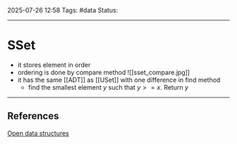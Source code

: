 
2025-07-26 12:58
Tags: #data
Status:

---
# SSet
- it stores element in order
- ordering is done by compare method
![[sset_compare.jpg]]
- it has the same [[ADT]] as [[USet]] with one difference in find method
	- find the smallest element $y$ such that $y>=x$. Return $y$ 


---
## References
[Open data  structures](https://opendatastructures.org/ods-cpp/1_2_Interfaces.html)


